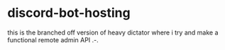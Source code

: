 # discord-bot-hosting
this is the branched off version of heavy dictator where i try and make a functional remote admin API .-.
